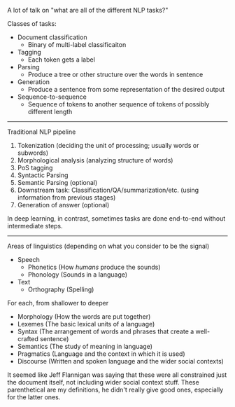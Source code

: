
A lot of talk on "what are all of the different NLP tasks?"

Classes of tasks:
- Document classification
	- Binary of multi-label classificaiton
- Tagging
	- Each token gets a label
- Parsing
	- Produce a tree or other structure over the words in sentence
- Generation
	- Produce a sentence from some representation of the desired output
- Sequence-to-sequence
	- Sequence of tokens to another sequence of tokens of possibly different length

-----

Traditional NLP pipeline
1. Tokenization (deciding the unit of processing; usually words or subwords)
2. Morphological analysis (analyzing structure of words)
3. PoS tagging
4. Syntactic Parsing
5. Semantic Parsing (optional)
6. Downstream task: Classification/QA/summarization/etc. (using information from previous stages)
7. Generation of answer (optional)

In deep learning, in contrast, sometimes tasks are done end-to-end without intermediate steps.

---

Areas of linguistics (depending on what you consider to be the signal)
- Speech
	- Phonetics (How *humans* produce the sounds)
	- Phonology (Sounds in a language)
- Text
	- Orthography (Spelling)

For each, from shallower to deeper
- Morphology (How the words are put together)
- Lexemes (The basic lexical units of a language)
- Syntax (The arrangement of words and phrases that create a well-crafted sentence)
- Semantics (The study of meaning in language)
- Pragmatics (Language and the context in which it is used)
- Discourse (Written and spoken language and the wider social contexts)

It seemed like Jeff Flannigan was saying that these were all constrained just the document itself, not including wider social context stuff. These parenthetical are my definitions, he didn't really give good ones, especially for the latter ones.
